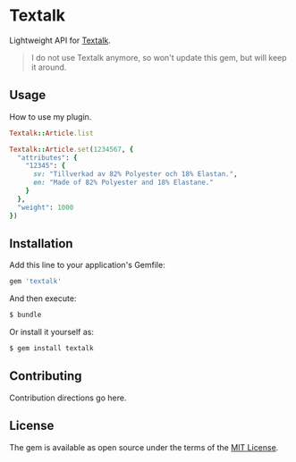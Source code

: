 # Textalk
Lightweight API for [Textalk](https://www.textalk.se/).

> I do not use Textalk anymore, so won't update this gem, but will keep it around.

## Usage
How to use my plugin.

```ruby
Textalk::Article.list
```

```ruby
Textalk::Article.set(1234567, {
  "attributes": {
    "12345": {
      sv: "Tillverkad av 82% Polyester och 18% Elastan.",
      en: "Made of 82% Polyester and 18% Elastane."
    }
  },
  "weight": 1000
})
```

## Installation
Add this line to your application's Gemfile:

```ruby
gem 'textalk'
```

And then execute:
```bash
$ bundle
```

Or install it yourself as:
```bash
$ gem install textalk
```

## Contributing
Contribution directions go here.

## License
The gem is available as open source under the terms of the [MIT License](http://opensource.org/licenses/MIT).
